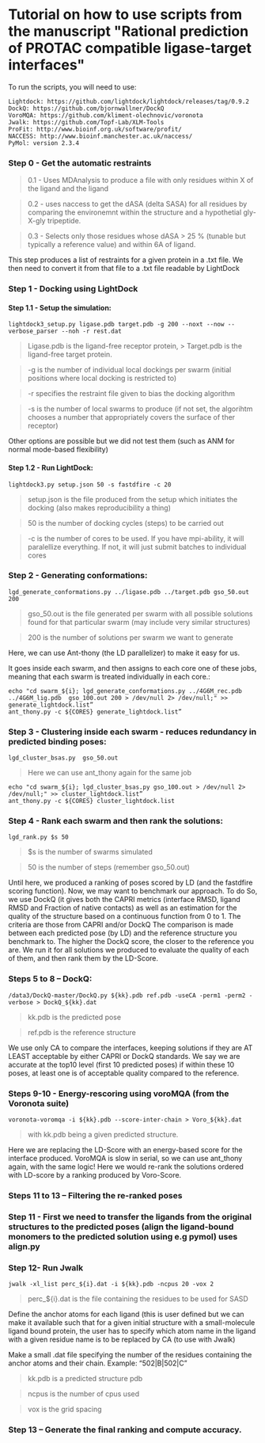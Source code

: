 # Tutorial on how to use scripts from the manuscript "Rational prediction of PROTAC compatible ligase-target interfaces"  

To run the scripts, you will need to use:

    Lightdock: https://github.com/lightdock/lightdock/releases/tag/0.9.2
    DockQ: https://github.com/bjornwallner/DockQ 
    VoroMQA: https://github.com/kliment-olechnovic/voronota
    Jwalk: https://github.com/Topf-Lab/XLM-Tools
    ProFit: http://www.bioinf.org.uk/software/profit/ 
    NACCESS: http://www.bioinf.manchester.ac.uk/naccess/
    PyMol: version 2.3.4

### Step 0 - Get the automatic restraints 
> 0.1 - Uses MDAnalysis to produce a file with only residues within X of the ligand and the ligand

> 0.2 - uses naccess to get the dASA (delta SASA) for all residues by comparing the environemnt within the structure and a hypothetial gly-X-gly tripeptide.

> 0.3 - Selects only those residues whose dASA > 25 % (tunable but typically a reference value) and within 6A of ligand.

This step produces a list of restraints for a given protein in a .txt file. We then need to convert it from that file to a .txt file readable by LightDock

### Step 1 - Docking using LightDock
#### Step 1.1 -  Setup the simulation: 

    lightdock3_setup.py ligase.pdb target.pdb -g 200 --noxt --now --verbose_parser --noh -r rest.dat                                
> Ligase.pdb is the ligand-free receptor protein, > Target.pdb is the ligand-free target protein.
                                     
> -g is the number of individual local dockings per swarm (initial positions where local docking is restricted to)
                                     
> -r specifies the restraint file given to bias the docking algorithm
                                    
> -s is the number of local swarms to produce (if not set, the algorihtm chooses a number that appropriately covers the surface of ther receptor)
                                    
Other options are possible but we did not test them (such as ANM for normal mode-based flexibility)
 
 
#### Step 1.2 - Run LightDock: 

    lightdock3.py setup.json 50 -s fastdfire -c 20

> setup.json is the file produced from the setup which initiates the docking (also makes reproducibility a thing)

> 50 is the number of docking cycles (steps) to be carried out

> -c is the number of cores to be used. If you have mpi-ability, it will paralellize everything. If not, it will just submit batches to individual cores
 
                          
### Step 2  - Generating conformations: 

    lgd_generate_conformations.py ../ligase.pdb ../target.pdb gso_50.out 200

> gso_50.out is the file generated per swarm with all possible solutions found for that particular swarm (may include very similar structures)

> 200 is the number of solutions per swarm we want to generate
 
Here, we can use Ant-thony (the LD parallelizer) to make it easy for us.

It goes inside each swarm, and then assigns to each core one of these jobs, meaning that each swarm is treated individually in each core.: 

    echo "cd swarm_${i}; lgd_generate_conformations.py ../4G6M_rec.pdb ../4G6M_lig.pdb  gso_100.out 200 > /dev/null 2> /dev/null;" >> generate_lightdock.list” 
    ant_thony.py -c ${CORES} generate_lightdock.list”
                                    

### Step 3 - Clustering inside each swarm - reduces redundancy in predicted binding poses: 

    lgd_cluster_bsas.py  gso_50.out
                                   
> Here we can use ant_thony again for the same job

    echo "cd swarm_${i}; lgd_cluster_bsas.py gso_100.out > /dev/null 2> /dev/null;" >> cluster_lightdock.list”
    ant_thony.py -c ${CORES} cluster_lightdock.list

### Step 4  - Rank each swarm and then rank the solutions: 
    
    lgd_rank.py $s 50

> $s is the number of swarms simulated

> 50 is the number of steps (remember gso_50.out)

 Until here, we produced a ranking of poses scored by LD (and the fastdfire scoring function). 
 Now, we may want to benchmark our approach. To do So, we use DockQ (it gives both the CAPRI metrics (interface RMSD, ligand RMSD and Fraction of native contacts) as well as an estimation for the quality of the structure based on a continuous function from 0 to 1.
 The criteria are those from CAPRI and/or DockQ
 The comparison is made between each predicted pose (by LD) and the reference structure you benchmark to. The higher the DockQ score, the closer to the reference you are. We run it for all solutions we produced to evaluate the quality of each of them, and then rank them by the LD-Score.

### Steps 5 to 8 – DockQ: 
    /data3/DockQ-master/DockQ.py ${kk}.pdb ref.pdb -useCA -perm1 -perm2 -verbose > DockQ_${kk}.dat  

> kk.pdb is the predicted pose

>ref.pdb is the reference structure

We use only CA to compare the interfaces, keeping solutions if they are AT LEAST acceptable by either CAPRI or DockQ standards.
We say we are accurate at the top10 level (first 10 predicted poses) if within these 10 poses, at  least one is of acceptable quality compared to the reference.
 
 
### Steps 9-10 -  Energy-rescoring using voroMQA (from the Voronota suite)

    voronota-voromqa -i ${kk}.pdb --score-inter-chain > Voro_${kk}.dat

> with kk.pdb being a given predicted structure.
 
Here we are replacing the LD-Score with an energy-based score for the interface produced.
VoroMQA is slow in serial, so we can use ant_thony again, with the same logic!
Here we would re-rank the solutions ordered with LD-score by a ranking produced by Voro-Score.
 
### Steps 11 to 13 – Filtering the re-ranked poses
 
### Step 11 -  First we need to transfer the ligands from the original structures to the predicted poses (align the ligand-bound monomers to the predicted solution using e.g pymol) uses align.py
 
 
 
### Step 12-  Run Jwalk

    jwalk -xl_list perc_${i}.dat -i ${kk}.pdb -ncpus 20 -vox 2

> perc_${i}.dat is the file containing the residues to be used for SASD

Define the anchor atoms for each ligand (this is user defined but we can make it available such that for a given initial structure with a small-molecule ligand bound protein, the user has to specify which atom name in the ligand with a given residue name is to be replaced by CA (to use with Jwalk)

Make a small .dat file specifying the number of the residues containing the anchor atoms and their chain.  Example: “502|B|502|C”
      

 				       
> kk.pdb is a predicted structure pdb

> ncpus is the number of cpus used

> vox is the grid spacing
 
 
 ### Step 13 – Generate the final ranking and compute accuracy.
